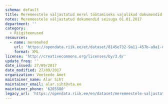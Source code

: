 ```yaml
---
schema: default
title: Meremeestele väljastatud merel töötamiseks vajalikud dokumendid
notes: Meremeestele väljastatud dokumendid seisuga 01.01.2017
department: ''
category:
  - Riigiteenused
resources:
  - name: meremehed
    url: 'https://opendata.riik.ee/et/dataset/8145e732-9a11-457b-a9a1-d0e85c5f5727/resource/d828d72a-86be-4f7e-b8f7-348f1865deb0/download/meremehed.xml'
    format: XML
license: 'http://creativecommons.org/licenses/by/3.0/'
update_freq: ''
date_issued: 27/09/2017
date_modified: 27/09/2017
organization: Veeteede Amet
maintainer_name: Alar Siht
maintainer_email: alar.siht@vta.ee
maintainer_phone: '6205580'
legacy_url: 'https://opendata.riik.ee/en/dataset/meremeestele-valjastatud-merel-tootamiseks-vajalikud-dokumendid'
---
```

